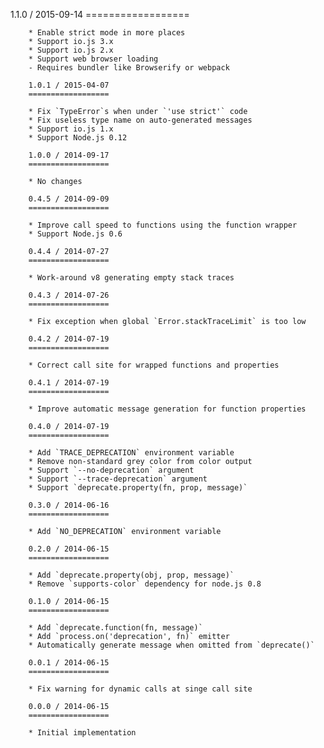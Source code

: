 1.1.0 / 2015-09-14
        ==================

        * Enable strict mode in more places
        * Support io.js 3.x
        * Support io.js 2.x
        * Support web browser loading
        - Requires bundler like Browserify or webpack

        1.0.1 / 2015-04-07
        ==================

        * Fix `TypeError`s when under `'use strict'` code
        * Fix useless type name on auto-generated messages
        * Support io.js 1.x
        * Support Node.js 0.12

        1.0.0 / 2014-09-17
        ==================

        * No changes

        0.4.5 / 2014-09-09
        ==================

        * Improve call speed to functions using the function wrapper
        * Support Node.js 0.6

        0.4.4 / 2014-07-27
        ==================

        * Work-around v8 generating empty stack traces

        0.4.3 / 2014-07-26
        ==================

        * Fix exception when global `Error.stackTraceLimit` is too low

        0.4.2 / 2014-07-19
        ==================

        * Correct call site for wrapped functions and properties

        0.4.1 / 2014-07-19
        ==================

        * Improve automatic message generation for function properties

        0.4.0 / 2014-07-19
        ==================

        * Add `TRACE_DEPRECATION` environment variable
        * Remove non-standard grey color from color output
        * Support `--no-deprecation` argument
        * Support `--trace-deprecation` argument
        * Support `deprecate.property(fn, prop, message)`

        0.3.0 / 2014-06-16
        ==================

        * Add `NO_DEPRECATION` environment variable

        0.2.0 / 2014-06-15
        ==================

        * Add `deprecate.property(obj, prop, message)`
        * Remove `supports-color` dependency for node.js 0.8

        0.1.0 / 2014-06-15
        ==================

        * Add `deprecate.function(fn, message)`
        * Add `process.on('deprecation', fn)` emitter
        * Automatically generate message when omitted from `deprecate()`

        0.0.1 / 2014-06-15
        ==================

        * Fix warning for dynamic calls at singe call site

        0.0.0 / 2014-06-15
        ==================

        * Initial implementation
